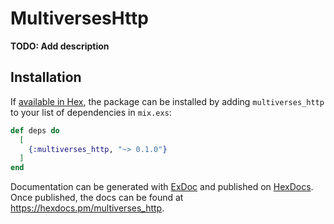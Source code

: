# MultiversesHttp

**TODO: Add description**

## Installation

If [available in Hex](https://hex.pm/docs/publish), the package can be installed
by adding `multiverses_http` to your list of dependencies in `mix.exs`:

```elixir
def deps do
  [
    {:multiverses_http, "~> 0.1.0"}
  ]
end
```

Documentation can be generated with [ExDoc](https://github.com/elixir-lang/ex_doc)
and published on [HexDocs](https://hexdocs.pm). Once published, the docs can
be found at <https://hexdocs.pm/multiverses_http>.

